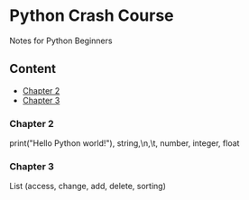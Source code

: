 Python Crash Course
===========================
Notes for Python Beginners

## Content
* [Chapter 2](#Chapter2)
* [Chapter 3](#Chapter3)

### Chapter 2 
print("Hello Python world!"), string,\n,\t, number, integer, float

### Chapter 3
List (access, change, add, delete, sorting)
